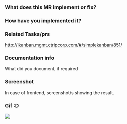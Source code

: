 ### What does this MR implement or fix?

### How have you implemented it?

### Related Tasks/prs
http://ikanban.mgmt.ctripcorp.com/#/simplekanban/851/

### Documentation info
What did you document, if required

### Screenshot
In case of frontend, screenshot/s showing the result.

### Gif :D
![](related_gif_url_here)
